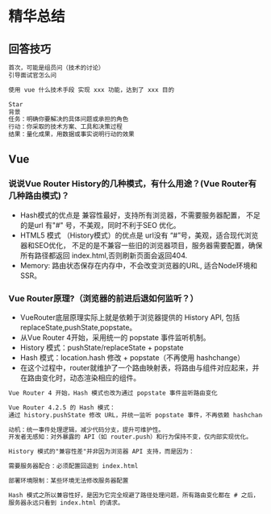 # 精华总结

## 回答技巧

```md
首次，可能是组员问（技术的讨论）
引导面试官怎么问

使用 vue 什么技术手段 实现 xxx 功能，达到了 xxx 目的

Star
背景
任务：明确你要解决的具体问题或承担的角色
行动：你采取的技术方案、工具和决策过程
结果：量化成果，用数据或事实说明行动的效果

```

## Vue

### 说说Vue Router History的几种模式，有什么用途？(Vue Router有几种路由模式)？

* Hash模式的优点是 兼容性最好，支持所有浏览器，不需要服务器配置，
不足的是url 有"#" 号，不美观，同时不利于SEO 优化。
* HTML5 模式 （History模式）的优点是 url没有 “#”号，美观，适合现代浏览器和SEO优化，
不足的是不兼容一些旧的浏览器项目，服务器需要配置，确保所有路径都返回 index.html,否则刷新页面会返回404.
* Memory: 路由状态保存在内存中，不会改变浏览器的URL, 适合Node环境和SSR。

### Vue Router原理?（浏览器的前进后退如何监听？）

* VueRouter底层原理实际上就是依赖于浏览器提供的 History API, 包括replaceState,pushState,popstate。
* 从Vue Router 4开始，采用统一的 popstate 事件监听机制。
* History 模式：pushState/replaceState + popstate
* Hash 模式：location.hash 修改 + popstate（不再使用 hashchange）
* 在这个过程中，router就维护了一个路由映射表，将路由与组件对应起来，并在路由变化时，动态渲染相应的组件。

```md
Vue Router 4 开始，Hash 模式也改为通过 popstate 事件监听路由变化

Vue Router 4.2.5 的 Hash 模式：
通过 history.pushState 修改 URL，并统一监听 popstate 事件，不再依赖 hashchange。

动机：统一事件处理逻辑，减少代码分支，提升可维护性。
开发者无感知：对外暴露的 API（如 router.push）和行为保持不变，仅内部实现优化。

History 模式的"兼容性差"并非因为浏览器 API 支持，而是因为：

需要服务器配合：必须配置回退到 index.html

部署环境限制：某些环境无法修改服务器配置

Hash 模式之所以兼容性好，是因为它完全规避了路径处理问题，所有路由变化都在 # 之后，
服务器永远只看到 index.html 的请求。
```
